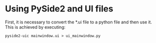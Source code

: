 # Using PySide2 and UI files
First, it is necessary to convert the *.ui file to a python file and then use it.
This is achieved by executing:

```
pyside2-uic mainwindow.ui > ui_mainwindow.py
```